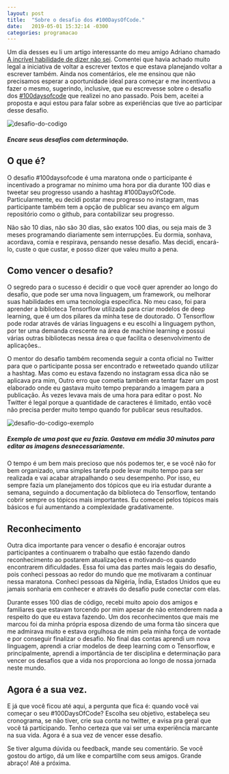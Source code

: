 ```yaml
---
layout: post
title:  "Sobre o desafio dos #100DaysOfCode."
date:   2019-05-01 15:32:14 -0300
categories: programacao
---
```


Um dia desses eu li um artigo interessante do meu amigo Adriano chamado [A incrível habilidade de dizer não sei][naosei]. Comentei que havia achado muito legal a iniciativa de voltar a escrever textos e que estava planejando voltar a escrever também. Ainda nos comentários, ele me ensinou que não precisamos esperar a oportunidade ideal para começar e me incentivou a fazer o mesmo, sugerindo, inclusive, que eu escrevesse sobre o desafio dos [#100daysofcode][siteoficial] que realizei no ano passado. Pois bem, aceitei a proposta e aqui estou para falar sobre as experiências que tive ao participar desse desafio.

![desafio-do-codigo]({{"/assests/img/posts/desafio-do-codigo.jpg"}})
##### Encare seus desafios com determinação.

## O que é?

O desafio #100daysofcode é uma maratona onde o participante é incentivado a programar no mínimo uma hora por dia durante 100 dias e tweetar seu progresso usando a hashtag #100DaysOfCode. Particularmente, eu decidi postar meu progresso no instagram, mas participante também tem a opção de publicar seu avanço em algum repositório como o github, para contabilizar seu progresso. 

Não são 10 dias, não são 30 dias, são exatos 100 dias, ou seja mais de 3 meses programando diariamente sem interrupções. Eu dormia, sonhava, acordava, comia e respirava, pensando nesse desafio. Mas decidi, encará-lo, custe o que custar, e posso dizer que valeu muito a pena.

## Como vencer o desafio? 

O segredo para o sucesso é decidir o que você quer aprender ao longo do desafio, que pode ser uma nova linguagem, um framework, ou melhorar suas habilidades em uma tecnologia específica. No meu caso, foi para aprender a biblioteca Tensorflow utilizada para criar modelos de deep learning, que é um dos pilares da minha tese de doutorado. O Tensorflow pode rodar através de várias linguagens e eu escolhi a linguagem python, por ter uma demanda crescente na área de machine learning e possui várias outras bibliotecas nessa área o que facilita o desenvolvimento de aplicações..

O mentor do desafio também recomenda seguir a conta oficial no Twitter para que o participante possa ser encontrado e retweetado quando utilizar a hashtag. Mas como eu estava fazendo no instagram essa dica não se aplicava pra mim, Outro erro que cometia também era tentar fazer um post elaborado onde eu gastava muito tempo preparando a imagem para a publicação. Às vezes levava mais de uma hora para editar o post. No Twitter é legal porque a quantidade de caracteres é limitado, então você não precisa perder muito tempo quando for publicar seus resultados.

![desafio-do-codigo-exemplo]({{"/assests/img/posts/desafio-do-codigo-exemplo.jpg"}})
##### Exemplo de uma post que eu fazia. Gastava em média 30 minutos para editar as imagens desnecessariamente.

O tempo é um bem mais precioso que nós podemos ter, e se você não for bem organizado, uma simples tarefa pode levar muito tempo para ser realizada e vai acabar atrapalhando o seu desempenho. Por isso, eu sempre fazia um planejamento dos tópicos que eu iria estudar durante a semana, seguindo a documentação da biblioteca do Tensorflow, tentando cobrir sempre os tópicos mais importantes. Eu comecei pelos tópicos mais básicos e fui aumentando a complexidade gradativamente.

## Reconhecimento
Outra dica importante para vencer o desafio é encorajar outros participantes a continuarem o trabalho que estão fazendo dando reconhecimento ao postarem atualizações e motivando-os quando encontrarem dificuldades. Essa foi uma das partes mais legais do desafio, pois conheci pessoas ao redor do mundo que me motivaram a continuar nessa maratona. Conheci pessoas da Nigéria, Índia, Estados Unidos que eu jamais sonharia em conhecer e através do desafio pude conectar com elas.

Durante esses 100 dias de código, recebi muito apoio dos amigos e familiares que estavam torcendo por mim apesar de não entenderem nada a respeito do que eu estava fazendo. Um dos reconhecimentos que mais me marcou foi da minha própria esposa dizendo de uma forma tão sincera que me admirava muito e estava orgulhosa de mim pela minha força de vontade e por conseguir finalizar o desafio.
No final das contas aprendi um nova linguagem, aprendi a criar modelos de deep learning com o Tensorflow, e principalmente, aprendi a importância de ter disciplina e determinação para vencer os desafios que a vida nos proporciona ao longo de nossa jornada neste mundo.

## Agora é a sua vez.

E já que você ficou até aqui, a pergunta que fica é: quando você vai começar o seu #100DaysOfCode? Escolha seu objetivo, estabeleça seu cronograma, se não tiver, crie sua conta no twitter, e avisa pra geral que você tá participando. Tenho certeza que vai ser uma experiência marcante na sua vida. Agora é a sua vez de vencer esse desafio. 

Se tiver alguma dúvida ou feedback, mande seu comentário. Se você gostou do artigo, dá um like e compartilhe com seus amigos. Grande abraço! Até a próxima.


[siteoficial]: https://www.100daysofcode.com/
[naosei]: https://medium.com/euprogramando/a-incr%C3%ADvel-habilidade-de-dizer-n%C3%A3o-sei-7d7dd9936190




